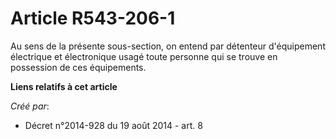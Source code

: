# Article R543-206-1

Au sens de la présente sous-section, on entend par détenteur d'équipement électrique et électronique usagé toute personne qui
se trouve en possession de ces équipements.

**Liens relatifs à cet article**

_Créé par_:

  - Décret n°2014-928 du 19 août 2014 - art. 8
